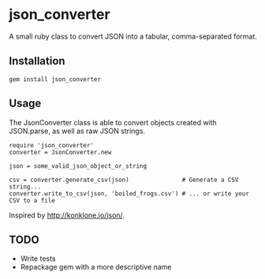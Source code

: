 # json\_converter

A small ruby class to convert JSON into a tabular, comma-separated format.

## Installation

`gem install json_converter`

## Usage

The JsonConverter class is able to convert objects created with JSON.parse, as well as raw JSON strings.

```
require 'json_converter'
converter = JsonConverter.new

json = some_valid_json_object_or_string

csv = converter.generate_csv(json)               # Generate a CSV string...
converter.write_to_csv(json, 'boiled_frogs.csv') # ... or write your CSV to a file
```

Inspired by http://konklone.io/json/.

## TODO

* Write tests
* Repackage gem with a more descriptive name
